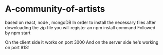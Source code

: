 # A-community-of-artists

based on react, node , mongoDB
In order to install the necessary files after downloading the zip file 
you will register an npm install command
Followed by npm start

On the client side it works on port 3000
And on the server side he's working on port 8181

